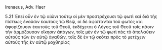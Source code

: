 Irenaeus, Adv. Haer

5.21
Ἐπεὶ οὗν ἐν τῷ αἰῶνι τούτῳ οἱ μὲν προστρέχουσι τῷ φωτὶ καὶ διὰ τῆς πίστεως ἐνοῦσιν ἑαυτοὺς τῷ Θεῷ, οἱ δὲ ἀφίστανται τοῦ φωτὸς καὶ ἀφορίζουσιν ἑαυτοὺς τοῦ Θεοῦ, ἐκδέχεται ὁ Λόγος τοῦ Θεοῦ τοῖς πᾶσιν τὴν ἁρμόζουσαν οἴκησιν ἀπάγων, τοῖς μὲν ἐν τῷ φωτὶ πὸς τὸ ἀπολαύειν αὐτοὺς τῶν ἐν αὐτῷ ἀγαθῶν, τοῖς δὲ ἐν τῷ σκότει πρὸς τὸ μετέχειν αὐτοὺς τῆς ἐν αὐτῷ μοχθηρίας
